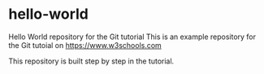 # hello-world

Hello World repository for the Git tutorial
This is an example repository for the Git tutoial on https://www.w3schools.com

This repository is built step by step in the tutorial.

